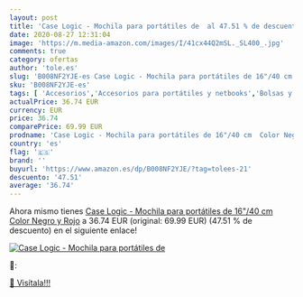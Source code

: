 ```yaml
---
layout: post
title: 'Case Logic - Mochila para portátiles de  al 47.51 % de descuento'
date: 2020-08-27 12:31:04
image: 'https://m.media-amazon.com/images/I/41cx44Q2mSL._SL400_.jpg'
comments: true
category: ofertas
author: 'tole.es'
slug: 'B008NF2YJE-es Case Logic - Mochila para portátiles de 16"/40 cm Color...'
sku: 'B008NF2YJE-es'
tags: [ 'Accesorios','Accesorios para portátiles y netbooks','Bolsas y fundas para portátiles y netbooks','Bolígrafos, lápices y útiles de escritura','Fundas blandas para portátiles y netbooks','Informática','Oficina y papelería','Rotuladores permanentes','Rotuladores y subrayadores','mochila', ]
actualPrice: 36.74 EUR
currency: EUR
price: 36.74
comparePrice: 69.99 EUR
prodname: 'Case Logic - Mochila para portátiles de 16"/40 cm  Color Negro y Rojo'
country: 'es'
flag: '🇪🇸'
brand: ''
buyurl: 'https://www.amazon.es/dp/B008NF2YJE/?tag=tolees-21'
descuento: '47.51'
average: '36.74'
---
```


Ahora mismo tienes [Case Logic - Mochila para portátiles de 16"/40 cm  Color Negro y Rojo](https://www.amazon.es/dp/B008NF2YJE/?tag=tolees-21) a 36.74 EUR (original: 69.99 EUR) (47.51 %  de descuento) en el siguiente enlace!

[![Case Logic - Mochila para portátiles de ](https://m.media-amazon.com/images/I/41cx44Q2mSL._SL400_.jpg)](https://www.amazon.es/dp/B008NF2YJE/?tag=tolees-21)

🔎:


[🛒 Visítala!!!](https://www.amazon.es/dp/B008NF2YJE/?tag=tolees-21)
